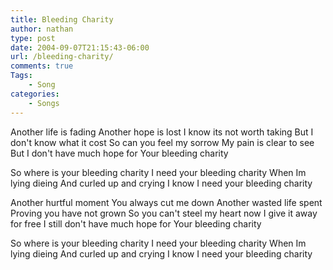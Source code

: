 ```yaml
---
title: Bleeding Charity
author: nathan
type: post
date: 2004-09-07T21:15:43-06:00
url: /bleeding-charity/
comments: true
Tags:
    - Song
categories:
    - Songs
---
```

Another life is fading
Another hope is lost
I know its not worth taking
But I don't know what it cost
So can you feel my sorrow
My pain is clear to see
But I don't have much hope for
Your bleeding charity

So where is your bleeding charity
I need your bleeding charity
When Im lying dieing
And curled up and crying
I know I need your bleeding charity

Another hurtful moment
You always cut me down
Another wasted life spent
Proving you have not grown
So you can't steel my heart now
I give it away for free
I still don't have much hope for
Your bleeding charity

So where is your bleeding charity
I need your bleeding charity
When Im lying dieing
And curled up and crying
I know I need your bleeding charity
